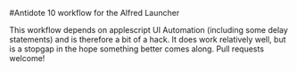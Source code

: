 #Antidote 10 workflow for the Alfred Launcher

This workflow depends on applescript UI Automation (including some delay statements) and is therefore a bit of a hack. It does work relatively well, but is a stopgap in the hope something better comes along. Pull requests welcome!
